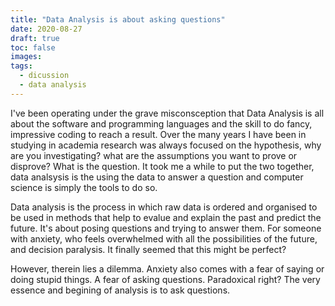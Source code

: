 ```yaml
---
title: "Data Analysis is about asking questions"
date: 2020-08-27
draft: true
toc: false
images:
tags:
  - dicussion
  - data analysis
---
```


I've been operating under the grave misconsception that Data Analysis is all about the software and programming languages and the skill to do fancy, impressive coding to reach a result. Over the many years I have been in studying in academia research was always focused on the hypothesis, why are you investigating? what are the assumptions you want to prove or disprove? What is the question. It took me a while to put the two together, data analsysis is the using the data to answer a question and computer science is simply the tools to do so.

Data analysis is the process in which raw data is ordered and organised to be used in methods that help to evalue and explain the past and predict the future. It's about posing questions and trying to answer them. For someone with anxiety, who feels overwhelmed with all the possibilities of the future, and decision paralysis. It finally seemed that this might be perfect?

However, therein lies a dilemma. Anxiety also comes with a fear of saying or doing stupid things. A fear of asking questions. Paradoxical right? The very essence and begining of analysis is to ask questions.